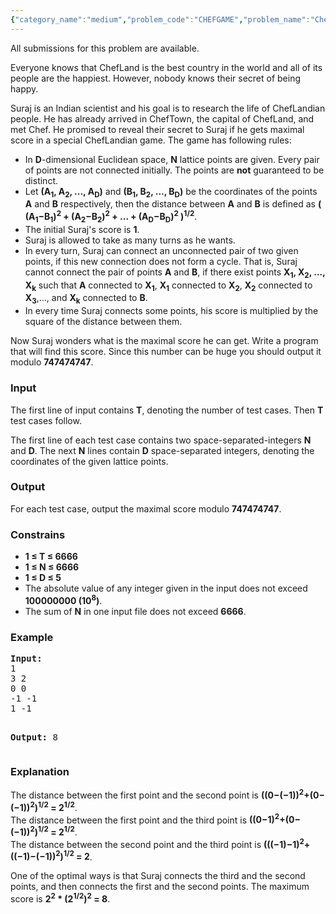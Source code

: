 ```yaml
---
{"category_name":"medium","problem_code":"CHEFGAME","problem_name":"ChefGame","languages_supported":{"0":"ADA","1":"ASM","2":"BASH","3":"BF","4":"C","5":"C99 strict","6":"CAML","7":"CLOJ","8":"CLPS","9":"CPP 4.3.2","10":"CPP 4.9.2","11":"CPP14","12":"CS2","13":"D","14":"ERL","15":"FORT","16":"FS","17":"GO","18":"HASK","19":"ICK","20":"ICON","21":"JAVA","22":"JS","23":"LISP clisp","24":"LISP sbcl","25":"LUA","26":"NEM","27":"NICE","28":"NODEJS","29":"PAS fpc","30":"PAS gpc","31":"PERL","32":"PERL6","33":"PHP","34":"PIKE","35":"PRLG","36":"PYTH","37":"PYTH 3.4","38":"RUBY","39":"SCALA","40":"SCM guile","41":"SCM qobi","42":"ST","43":"TCL","44":"TEXT","45":"WSPC"},"max_timelimit":4,"source_sizelimit":50000,"problem_author":"Rubanenko","problem_tester":"laycurse","date_added":"10-12-2012","tags":{"0":"Rubanenko","1":"april13","2":"medium","3":"mst","4":"prim"},"editorial_url":"http://discuss.codechef.com/problems/CHEFGAME","time":{"view_start_date":1366018200,"submit_start_date":1366018200,"visible_start_date":1366018200,"end_date":1735669800},"layout":"problem"}
---
```

<span class="solution-visible-txt">All submissions for this problem are available.</span><p>Everyone knows that ChefLand is the best country in the world and all of its people are the happiest. However, nobody knows their secret of being happy.</p>
<p>Suraj is an Indian scientist and his goal is to research the life of ChefLandian people. He has already arrived in ChefTown, the capital of ChefLand, and met Chef. He promised to reveal their secret to Suraj if he gets maximal score in a special ChefLandian game. The game has following rules:</p>
<ul>
<li>In <b>D</b>-dimensional Euclidean space, <b>N</b> lattice points are given. Every pair of points are not connected initially. The points are <b>not</b> guaranteed to be distinct.
</li><li>Let <b>(A<sub>1</sub>, A<sub>2</sub>, ..., A<sub>D</sub>)</b> and <b>(B<sub>1</sub>, B<sub>2</sub>, ..., B<sub>D</sub>)</b> be the coordinates of the points <b>A</b> and <b>B</b> respectively, then the distance between <b>A</b> and <b>B</b> is defined as <b>( (A<sub>1</sub>−B<sub>1</sub>)<sup>2</sup> + (A<sub>2</sub>−B<sub>2</sub>)<sup>2</sup> + ... + (A<sub>D</sub>−B<sub>D</sub>)<sup>2</sup> )<sup>1/2</sup></b>.
</li><li>The initial Suraj's score is <b>1</b>.
</li><li>Suraj is allowed to take as many turns as he wants.
</li><li>In every turn, Suraj can connect an unconnected pair of two given points, if this new connection does not form a cycle. That is, Suraj cannot connect the pair of points <b>A</b> and <b>B</b>, if there exist points <b>X<sub>1</sub>, X<sub>2</sub>, ..., X<sub>k</sub></b> such that <b>A</b> connected to <b>X<sub>1</sub></b>, <b>X<sub>1</sub></b> connected to <b>X<sub>2</sub></b>, <b>X<sub>2</sub></b> connected to <b>X<sub>3</sub></b>,..., and <b>X<sub>k</sub></b> connected to <b>B</b>.
</li><li>In every time Suraj connects some points, his score is multiplied by the square of the distance between them.
</li></ul>
<p>Now Suraj wonders what is the maximal score he can get. Write a program that will find this score. Since this number can be huge you should output it modulo <b>747474747</b>.</p>
<h3>Input</h3>
<p>The first line of input contains <b>T</b>, denoting the number of test cases. Then <b>T</b> test cases follow.</p>
<p>The first line of each test case contains two space-separated-integers <b>N</b> and <b>D</b>. The next <b>N</b> lines contain <b>D</b> space-separated integers, denoting the coordinates of the given lattice points.</p>
<h3>Output</h3>
<p>For each test case, output the maximal score modulo <b>747474747</b>.</p>
<h3>Constrains</h3>
<ul>
<li><b>1 ≤ T ≤ 6666</b></li>
<li><b>1 ≤ N ≤ 6666</b></li>
<li><b>1 ≤ D ≤ 5</b></li>
<li>The absolute value of any integer given in the input does not exceed <b>100000000 (10<sup>8</sup>)</b>.</li>
<li>The sum of <b>N</b> in one input file does not exceed <b>6666</b>.</li>
</ul>
<h3>Example</h3>
<pre>
<b>Input:</b>
1
3 2
0 0
-1 -1
1 -1

<b>Output:</b>
8
</pre><h3>Explanation</h3>
<p>The distance between the first point and the second point is <b>((0−(−1))<sup>2</sup>+(0−(−1))<sup>2</sup>)<sup>1/2</sup> = 2<sup>1/2</sup></b>.<br />The distance between the first point and the third point is <b>((0−1)<sup>2</sup>+(0−(−1))<sup>2</sup>)<sup>1/2</sup> = 2<sup>1/2</sup></b>.<br />The distance between the second point and the third point is <b>(((−1)−1)<sup>2</sup>+((−1)−(−1))<sup>2</sup>)<sup>1/2</sup> = 2</b>.<br /></p>
<p>One of the optimal ways is that Suraj connects the third and the second points, and then connects the first and the second points. The maximum score is <b>2<sup>2</sup> * (2<sup>1/2</sup>)<sup>2</sup> = 8</b>.</p>
